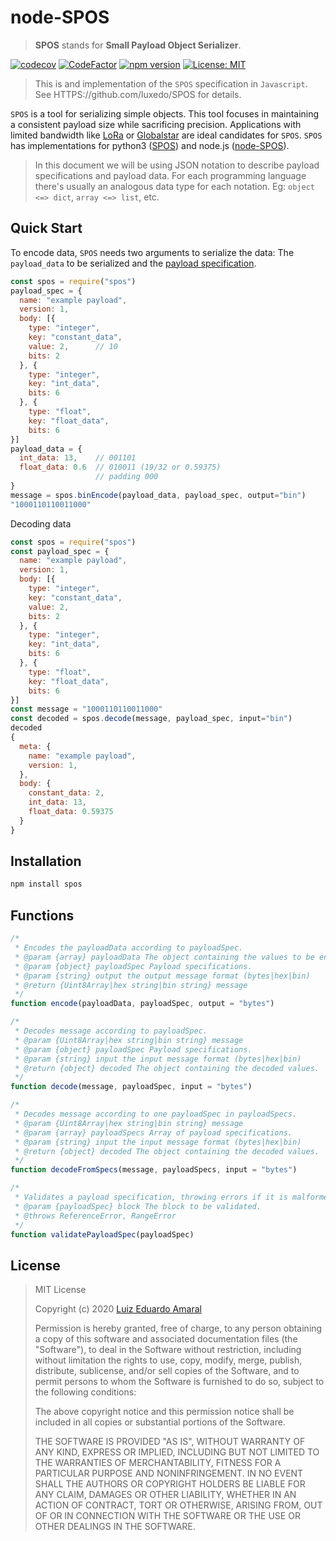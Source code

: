 # node-SPOS

> **SPOS** stands for **Small Payload Object Serializer**.

[![codecov](https://codecov.io/gh/luxedo/node-spos/branch/master/graph/badge.svg)](https://codecov.io/gh/luxedo/node-spos) [![CodeFactor](https://www.codefactor.io/repository/github/luxedo/node-spos/badge)](https://www.codefactor.io/repository/github/luxedo/node-spos) [![npm version](https://badge.fury.io/js/spos.svg)](https://badge.fury.io/js/spos) [![License: MIT](https://img.shields.io/badge/License-MIT-yellow.svg)](https://opensource.org/licenses/MIT)

> This is and implementation of the `SPOS` specification in `Javascript`. See
> HTTPS://github.com/luxedo/SPOS for details.

`SPOS` is a tool for serializing simple objects. This tool focuses in
maintaining a consistent payload size while sacrificing precision.
Applications with limited bandwidth like [LoRa](https://lora-alliance.org/)
or [Globalstar](https://www.globalstar.com/en-us/) are ideal candidates
for `SPOS`. `SPOS` has implementations for
python3 ([SPOS](https://github.com/luxedo/SPOS)) and
node.js ([node-SPOS](https://github.com/luxedo/node-SPOS)).

> In this document we will be using JSON notation to describe payload
> specifications and payload data. For each programming language there's
> usually an analogous data type for each notation. Eg:
> `object <=> dict`, `array <=> list`, etc.

## Quick Start

To encode data, `SPOS` needs two arguments to serialize the data: The `payload_data` to be serialized and the [payload specification](https://github.com/luxedo/SPOS#Payload-specification).

```javascript
const spos = require("spos")
payload_spec = {
  name: "example payload",
  version: 1,
  body: [{
    type: "integer",
    key: "constant_data",
    value: 2,      // 10
    bits: 2
  }, {
    type: "integer",
    key: "int_data",
    bits: 6
  }, {
    type: "float",
    key: "float_data",
    bits: 6
}]
payload_data = {
  int_data: 13,    // 001101
  float_data: 0.6  // 010011 (19/32 or 0.59375)
                   // padding 000
}
message = spos.binEncode(payload_data, payload_spec, output="bin")
"1000110110011000"
```

Decoding data

```javascript
const spos = require("spos")
const payload_spec = {
  name: "example payload",
  version: 1,
  body: [{
    type: "integer",
    key: "constant_data",
    value: 2,
    bits: 2
  }, {
    type: "integer",
    key: "int_data",
    bits: 6
  }, {
    type: "float",
    key: "float_data",
    bits: 6
}]
const message = "1000110110011000"
const decoded = spos.decode(message, payload_spec, input="bin")
decoded
{
  meta: {
    name: "example payload",
    version: 1,
  },
  body: {
    constant_data: 2,
    int_data: 13,
    float_data: 0.59375
  }
}

```

## Installation

```bash
npm install spos
```

## Functions

```javascript
/*
 * Encodes the payloadData according to payloadSpec.
 * @param {array} payloadData The object containing the values to be encoded.
 * @param {object} payloadSpec Payload specifications.
 * @param {string} output the output message format (bytes|hex|bin)
 * @return {Uint8Array|hex string|bin string} message
 */
function encode(payloadData, payloadSpec, output = "bytes")
```

```javascript
/*
 * Decodes message according to payloadSpec.
 * @param {Uint8Array|hex string|bin string} message
 * @param {object} payloadSpec Payload specifications.
 * @param {string} input the input message format (bytes|hex|bin)
 * @return {object} decoded The object containing the decoded values.
 */
function decode(message, payloadSpec, input = "bytes")
```

```javascript
/*
 * Decodes message according to one payloadSpec in payloadSpecs.
 * @param {Uint8Array|hex string|bin string} message
 * @param {array} payloadSpecs Array of payload specifications.
 * @param {string} input the input message format (bytes|hex|bin)
 * @return {object} decoded The object containing the decoded values.
 */
function decodeFromSpecs(message, payloadSpecs, input = "bytes")
```

```javascript
/*
 * Validates a payload specification, throwing errors if it is malformed.
 * @param {payloadSpec} block The block to be validated.
 * @throws ReferenceError, RangeError
 */
function validatePayloadSpec(payloadSpec)
```

## License

> MIT License
>
> Copyright (c) 2020 [Luiz Eduardo Amaral](luizamaral306@gmail.com)
>
> Permission is hereby granted, free of charge, to any person obtaining a copy
> of this software and associated documentation files (the "Software"), to deal
> in the Software without restriction, including without limitation the rights
> to use, copy, modify, merge, publish, distribute, sublicense, and/or sell
> copies of the Software, and to permit persons to whom the Software is
> furnished to do so, subject to the following conditions:
>
> The above copyright notice and this permission notice shall be included in all
> copies or substantial portions of the Software.
>
> THE SOFTWARE IS PROVIDED "AS IS", WITHOUT WARRANTY OF ANY KIND, EXPRESS OR
> IMPLIED, INCLUDING BUT NOT LIMITED TO THE WARRANTIES OF MERCHANTABILITY,
> FITNESS FOR A PARTICULAR PURPOSE AND NONINFRINGEMENT. IN NO EVENT SHALL THE
> AUTHORS OR COPYRIGHT HOLDERS BE LIABLE FOR ANY CLAIM, DAMAGES OR OTHER
> LIABILITY, WHETHER IN AN ACTION OF CONTRACT, TORT OR OTHERWISE, ARISING FROM,
> OUT OF OR IN CONNECTION WITH THE SOFTWARE OR THE USE OR OTHER DEALINGS IN THE
> SOFTWARE.
